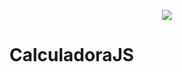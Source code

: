 <p style="text-align:center"><img src="https://img.icons8.com/color/2x/calculator.png"> </p>
 <h1>CalculadoraJS</h1>